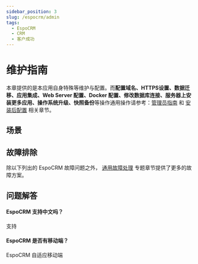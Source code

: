 ```yaml
---
sidebar_position: 3
slug: /espocrm/admin
tags:
  - EspoCRM
  - CRM
  - 客户成功
---
```



# 维护指南

本章提供的是本应用自身特殊等维护与配置。而**配置域名、HTTPS设置、数据迁移、应用集成、Web Server 配置、Docker 配置、修改数据库连接、服务器上安装更多应用、操作系统升级、快照备份**等操作通用操作请参考：[管理员指南](../administrator) 和 [安装后配置](../install/setup/) 相关章节。

## 场景

## 故障排除

除以下列出的 EspoCRM 故障问题之外， [通用故障处理](../troubleshooting) 专题章节提供了更多的故障方案。 

## 问题解答

#### EspoCRM 支持中文吗？

支持

#### EspoCRM 是否有移动端？

EspoCRM  自适应移动端
